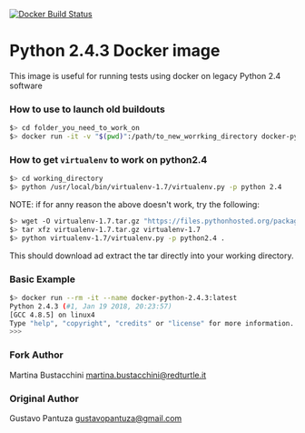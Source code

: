 [![Docker Build Status](https://img.shields.io/docker/build/jrottenberg/ffmpeg.svg)](https://hub.docker.com/r/pantuza/python2.4/)

# Python 2.4.3 Docker image

This image is useful for running tests using docker on legacy Python 2.4
software

### How to use to launch old buildouts
```bash
$> cd folder_you_need_to_work_on
$> docker run -it -v "$(pwd)":/path/to_new_worrking_directory docker-python-2.4.3
```

### How to get `virtualenv` to work on python2.4
```bash
$> cd working_directory
$> python /usr/local/bin/virtualenv-1.7/virtualenv.py -p python 2.4
```

NOTE: if for anny reason the above doesn't work, try the following:
```bash
$> wget -O virtualenv-1.7.tar.gz "https://files.pythonhosted.org/packages/bf/a0/45ecac80034dbc040fb4f5036f32cb40005df71e496ccd137eb65e5a69e6/virtualenv-1.7.tar.gz"
$> tar xfz virtualenv-1.7.tar.gz virtualenv-1.7
$> python virtualenv-1.7/virtualenv.py -p python2.4 .
```
This should download ad extract the tar directly into your working directory.

### Basic Example

```bash
$> docker run --rm -it --name docker-python-2.4.3:latest                                                                 (master) 18:26:35
Python 2.4.3 (#1, Jan 19 2018, 20:23:57)
[GCC 4.8.5] on linux4
Type "help", "copyright", "credits" or "license" for more information.
>>>
```

### Fork Author
Martina Bustacchini <martina.bustacchini@redturtle.it>

### Original Author
Gustavo Pantuza <gustavopantuza@gmail.com>
